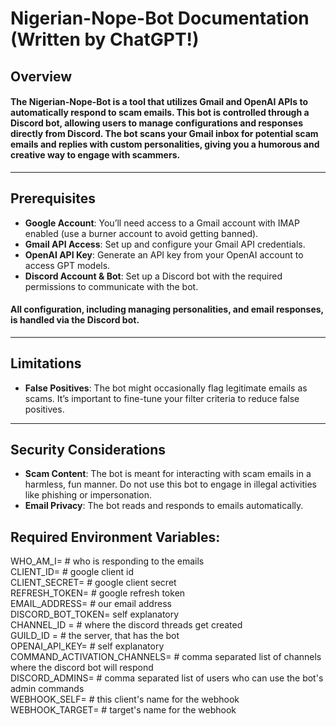 # Nigerian-Nope-Bot Documentation (Written by ChatGPT!)

## Overview

#### The **Nigerian-Nope-Bot** is a tool that utilizes Gmail and OpenAI APIs to automatically respond to scam emails. This bot is controlled through a Discord bot, allowing users to manage configurations and responses directly from Discord. The bot scans your Gmail inbox for potential scam emails and replies with custom personalities, giving you a humorous and creative way to engage with scammers.
---

## Prerequisites

- **Google Account**: You’ll need access to a Gmail account with IMAP enabled (use a burner account to avoid getting banned).
- **Gmail API Access**: Set up and configure your Gmail API credentials.
- **OpenAI API Key**: Generate an API key from your OpenAI account to access GPT models.
- **Discord Account & Bot**: Set up a Discord bot with the required permissions to communicate with the bot.

#### All configuration, including managing personalities, and email responses, is handled via the Discord bot.
---

## Limitations

- **False Positives**: The bot might occasionally flag legitimate emails as scams. It’s important to fine-tune your filter criteria to reduce false positives.

---

## Security Considerations

- **Scam Content**: The bot is meant for interacting with scam emails in a harmless, fun manner. Do not use this bot to engage in illegal activities like phishing or impersonation.
- **Email Privacy**: The bot reads and responds to emails automatically.


## Required Environment Variables:

WHO_AM_I= # who is responding to the emails\
CLIENT_ID= # google client id\
CLIENT_SECRET= # google client secret\
REFRESH_TOKEN= # google refresh token\
EMAIL_ADDRESS= # our email address\
DISCORD_BOT_TOKEN= self explanatory\
CHANNEL_ID = # where the discord threads get created\
GUILD_ID = # the server, that has the bot\
OPENAI_API_KEY= # self explanatory\
COMMAND_ACTIVATION_CHANNELS= # comma separated list of channels where the discord bot will respond\
DISCORD_ADMINS= # comma separated list of users who can use the bot's admin commands\
WEBHOOK_SELF= # this client's name for the webhook\
WEBHOOK_TARGET= # target's name for the webhook
